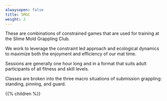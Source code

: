 ```yaml
---
alwaysopen: false
title: SMGC
weight: 2
---
```


These are combinations of constrained games that are used for training at the Slime Mold Grappling Club. 

We work to leverage the constraint led approach and ecological dynamics to maximize both the enjoyment and efficiency of our mat time. 

Sessions are generally one hour long and in a format that suits adult participants of all fitness and skill levels. 

Classes are broken into the three macro situations of submission grappling: standing, pinning, and guard.

{{% children %}}